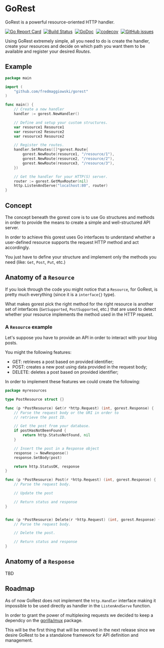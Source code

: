 # GoRest

GoRest is a powerful resource-oriented HTTP handler.

[![Go Report Card](https://goreportcard.com/badge/github.com/fredmaggiowski/gorest)](https://goreportcard.com/report/github.com/fredmaggiowski/gorest)&nbsp;
[![Build Status](https://travis-ci.org/fredmaggiowski/gorest.svg?branch=master)](https://travis-ci.org/fredmaggiowski/gorest)&nbsp;
[![GoDoc](https://godoc.org/github.com/fredmaggiowski/gorest?status.svg)](https://godoc.org/github.com/fredmaggiowski/gorest)&nbsp;
[![codecov](https://codecov.io/gh/fredmaggiowski/gorest/branch/master/graph/badge.svg)](https://codecov.io/gh/fredmaggiowski/gorest)&nbsp;
[![GitHub issues](https://img.shields.io/github/issues/fredmaggiowski/gorest.svg "GitHub issues")](https://github.com/fredmaggiowski/gorest)


Using GoRest extremely simple, all you need to do is create the handler, create your resources and decide on which path you want them to be available and register your desired _Routes_.

## Example

```go
package main

import (
    "github.com/fredmaggiowski/gorest"
)

func main() {
    // Create a new handler
    handler := gorest.NewHandler()

    // Define and setup your custom structures.
    var resource1 Resource1
    var resource2 Resource2
    var resource3 Resource2

    // Register the routes.
    handler.SetRoutes([]*gorest.Route{
        gorest.NewRoute(resource1, "/resource/1"),
        gorest.NewRoute(resource2, "/resource/2"),
        gorest.NewRoute(resource3, "/resource/3"),
    })

    // Get the handler for your HTTP(S) server.
    router := gorest.GetMuxRouter(nil)
    http.ListenAndServe("localhost:80", router)
}
```

## Concept

The concept beneath the gorest core is to use Go structures and methods in order to provide the means to create a simple and well-structured API server.

In order to achieve this gorest uses Go interfaces to understand whether a user-defined resource supports the request HTTP method and act accordingly.

You just have to define your structure and implement only the methods you need (like: `Get`, `Post`, `Put`, etc.)

## Anatomy of a `Resource`

If you look through the code you might notice that a `Resource`, for GoRest, is pretty much everything (since it is a `interface{}` type).

What makes gorest pick the right method for the right resource is another set of interfaces (`GetSupported`, `PostSupported`, etc.) that are used to detect whether your resource implements the method used in the HTTP request.

### A `Resource` example

Let's suppose you have to provide an API in order to interact with your blog posts.

You might the following features:
 - GET: retrieves a post based on provided identifier;
 - POST: creates a new post using data provided in the request body;
 - DELETE: deletes a post based on provided identifier;

In order to implement these features we could create the following:

```go
package myresources

type PostResource struct {}

func (p *PostResource) Get(r *http.Request) (int, gorest.Response) {
    // Parse the request body or the URI in order to 
    // retrieve the post ID.

    // Get the post from your database.
    if postHasNotBeenFound {
        return http.StatusNotFound, nil
    }

    // Insert the post in a Response object
    response := NewResponse()
    response.SetBody(post)

    return http.StatusOK, response
}

func (p *PostResource) Post(r *http.Request) (int, gorest.Response) {
    // Parse the request body.

    // Update the post

    // Return status and response
}


func (p *PostResource) Delete(r *http.Request) (int, gorest.Response) {
    // Parse the request body.

    // Delete the post.

    // Return status and response
}
```

## Anatomy of a `Response`

TBD

## Roadmap

As of now GoRest does not implement the `http.Handler` interface making it impossible to be used directly as handler in the `ListenAndServe` function.

In order to grant the power of multiplexing requests we decided to keep a dependcy on the [gorilla/mux](https://github.com/gorilla/mux) package.

This will be the first thing that will be removed in the next release since we desire GoRest to be a standalone framework for API definition and management.
